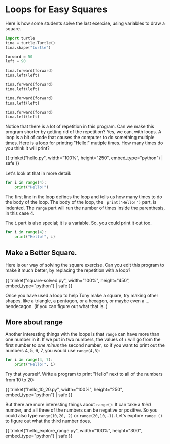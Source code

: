 # Loops for Easy Squares

Here is how some students solve the last exercise, using variables to draw a square. 

```python
import turtle
tina = turtle.Turtle()
tina.shape("turtle")

forward = 50
left = 90

tina.forward(forward)
tina.left(left)

tina.forward(forward)
tina.left(left)

tina.forward(forward)
tina.left(left)

tina.forward(forward)
tina.left(left)

```


Notice that there is a lot of repetition in this program. Can we make this
program shorter by getting rid of the repetition? Yes, we can, with loops.  A
loop is a bit of code that causes the computer to do something multiple
times. Here is a loop for printing "Hello!" mutiple times. How many times do
you think it will print?

{{ trinket("hello.py", width="100%", height="250", embed_type="python") | safe }}

Let's look at that in more detail:

```python
for i in range(4):
    print("Hello!")
```

The first line in the loop defines the loop and tells us how many times to do
the body of the loop. The body of the loop, the ` print("Hello!")` part,  is
indented. The ``range`` part will run the number of times inside the
parenthesis, in this case 4. 

The `i` part is also special; it is a variable. So, you could print it out too. 

```python
for i in range(4):
    print("Hello!", i)
```


## Make a Better Square. 

Here is our way of solving the square exercise. Can you edit this
program to make it much better, by replacing the repetition with a loop?

{{ trinket("square-solved.py", width="100%", height="450", embed_type="python") | safe }}

Once you have used a loop to help Tony make a square, try making other shapes,
like a triangle, a pentagon, or a hexagon, or maybe even a ... hendecagon.
(if you can figure out what that is. )

## More about range

Another interesting things with the loops is that `range` can have more than
one number in it. If we put in two numbers, the values of `i` will go from
the first number to _one minus_ the second number, so if you want to print
out the numbers 4, 5, 6, 7, you would use `range(4,8)`:


```python 
for i in range(4, 7):
    print("Hello!", i)
```

Try that yourself. Write a program to print "Hello" next to all of the
numbers from 10 to 20:

{{ trinket("hello_10_20.py", width="100%", height="250", embed_type="python") | safe }}


But there are more interesting things about `range()`: It can take a _third_
number, and all three of the numbers can be negative or positive. So you
could also type `range(10,20, 2)` or `range(20,10,-1)`. Let's explore `range
()` to figure out what the third number does. 


{{ trinket("hello_explore_range.py", width="100%", height="300", embed_type="python") | safe }}



